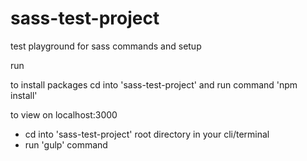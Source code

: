 # sass-test-project

test playground for sass commands and setup

run

to install packages cd into 'sass-test-project' and run command 'npm install'

to view on localhost:3000

- cd into 'sass-test-project' root directory in your cli/terminal
- run 'gulp' command
